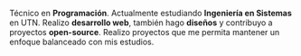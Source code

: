 Técnico en **Programación**. Actualmente estudiando **Ingeniería en Sistemas** en UTN. Realizo **desarrollo web**,  también hago **diseños** y contribuyo a proyectos **open-source**. Realizo proyectos que me permita mantener un enfoque balanceado con mis estudios.

<!-- Busco un trabajo de **tiempo parcial** que me permita mantener un enfoque balanceado con mis estudios. -->